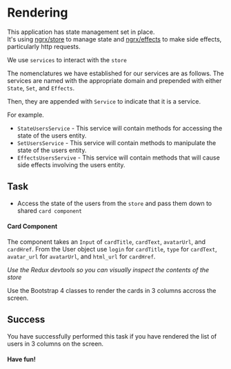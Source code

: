 # Rendering

This application has state management set in place. <br />
It's using [ngrx/store][store] to manage state and [ngrx/effects][effects] to make side effects,
particularly http requests. <br />

We use `services` to interact with the `store`

The nomenclatures we have established for our services are as follows.
The services are named with the appropriate domain and prepended with either `State`, `Set`, and `Effects`. 

Then, they are appended with `Service` to indicate that it is a service.

For example. 
* `StateUsersService` - This service will contain methods for accessing the state of the users entity.
* `SetUsersService` - This service will contain methods to manipulate the state of the users entity.
* `EffectsUsersServive` - This service will contain methods that will cause side effects involving the users entity.

## Task
* Access the state of the users from the `store` and pass them down to shared `card component`

#### Card Component
The component takes an `Input` of `cardTitle`, `cardText`, `avatarUrl`, and `cardHref`.
From the User object use `login` for `cardTitle`, `type` for `cardText`, `avatar_url` 
for `avatarUrl`, and `html_url` for `cardHref`.

_Use the Redux devtools so you can visually inspect the contents of the store_

Use the Bootstrap 4 classes to render the cards in 3 columns accross the screen.

## Success
You have successfully performed this task if you have rendered the list of users in 3 columns on the screen.

#### Have fun!
[store]: https://github.com/ngrx/platform/blob/master/docs/store/README.md
[effects]: https://github.com/ngrx/platform/blob/master/docs/effects/README.md
